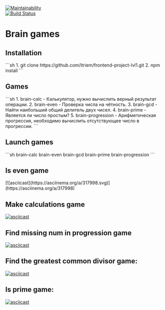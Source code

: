 [![Maintainability](https://api.codeclimate.com/v1/badges/d018c0aa911ddc4de524/maintainability)](https://codeclimate.com/github/ltriem/frontend-project-lvl1/maintainability)  
[![Build Status](https://travis-ci.org/ltriem/frontend-project-lvl1.svg?branch=master)](https://travis-ci.org/ltriem/frontend-project-lvl1)

<h1>Brain games</h1>


<h2>Installation</h2>
```sh
1. git clone https://github.com/ltriem/frontend-project-lvl1.git  
2. npm install
```

<h2>Games</h2>
```sh
1. brain-calc - Калькулятор, нужно вычислить верный результат операции.
2. brain-even - Проверка числа на чётность.
3. brain-gcd - Найти наибольший общий делитель двух чисел.
4. brain-prime - Является ли число простым?
5. brain-progression - Арифметическая прогрессия, необходимо вычислить отсутствующее число в прогрессии.
```

<h2>Launch games</h2>
```sh
brain-calc
brain-even
brain-gcd
brain-prime
brain-progression
```

<h2>Is even game</h2>
[![asciicast](https://asciinema.org/a/317998.svg)](https://asciinema.org/a/317998)

<h2>Make calculations game</h2>

[![asciicast](https://asciinema.org/a/317994.svg)](https://asciinema.org/a/317994)

<h2>Find missing num in progression game</h2>

[![asciicast](https://asciinema.org/a/317997.svg)](https://asciinema.org/a/317997)

<h2>Find the greatest common divisor game:</h2>

[![asciicast](https://asciinema.org/a/318000.svg)](https://asciinema.org/a/318000)

<h2>Is prime game:</h2>

[![asciicast](https://asciinema.org/a/318002.svg)](https://asciinema.org/a/318002)